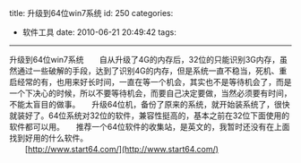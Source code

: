 title: 升级到64位win7系统
id: 250
categories:
  - 软件工具
date: 2010-06-21 20:49:42
tags:
---

升级到64位win7系统　　自从升级了4G的内存后，32位的只能识别3G内存，虽然通过一些破解的手段，达到了识别4G的内存，但是系统一直不稳当，死机、重启经常的有，也用来好长时间，一直在等一个机会，其实也不是等待机会了，而是一个下决心的时候，所以不要等待机会，而要自己决定要做，当然必须要有时间，不能太盲目的做事。　　升级64位机，备份了原来的系统，就开始装系统了，很快就装好了。64位系统对32位的软件，兼容性挺高的，基本之前在32位下面使用的软件都可以用。　　推荐一个64位软件的收集站，是英文的，我暂时还没有在上面找到好用的什么软件。
</br>　　[http://www.start64.com/](http://www.start64.com/)